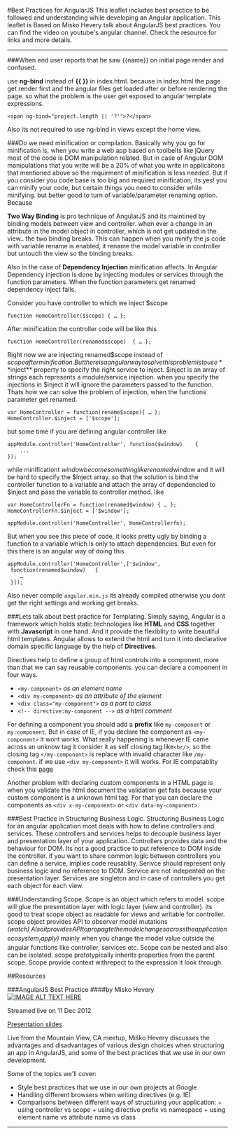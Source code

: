 #Best Practices for AngularJS
This leaflet includes best practice to be followed and understanding while developing an Angular application. This leaflet is Based on Misko Hevery talk about AngularJS best practices. You can find the video on youtube's angular channel. Check the resource for links and more details.

---

###When end user reports that he saw {{name}} on initial page render and confused.

use **ng-bind** instead of **{{ }}** in index.html. because in index.html the page get render first and the angular files get loaded after or before rendering the page. so what the problem is the user get exposed to angular template expressions.

    <span ng-bind="project.length || '?'">?</span>
    
Also its not required to use ng-bind in views except the home view.

###Do we need minification or compilation.
Basically why you go for minification is, when you write a web app based on toolbelts like jQuery most of the code is DOM manipulation related. But in case of Angular DOM manipulations that you write will be a 20% of what you write in applicaitons that mentioned above so the requirment of minification is less needed. But if you consider you code base is too big and required minification, its yes! you can minify your code, but certain things you need to consider while minifying. but better good to turn of variable/parameter renaming option. Because 

**Two Way Binding** is pro technique of AngularJS and its maintined by binding models between view and controller. when ever a change in an attribute in the model object in controller, which is not get updated in the view.. the two binding breaks. This can happen when you minify the js code with variable rename is enabled, it rename the model variable in controller but untouch the view so the binding breaks.

Also in the case of **Dependency Injection** minification affects. In Angular Dependency injection is done by injecting modules or services through the function parameters. When the function parameters get renamed dependency inject fails.

Consider you have controller to which we inject $scope

	function HomeController($scope)	{ … };
	
After minification the controller code will be like this
	
	function HomeController(renamed$scope)	{ … };
	
Right now we are injecting renamed$scope instead of $scope after minification. But there is a angular way to solve this problem is to use **$inject** property to specify the right service to inject. $inject is an array of strings each represents a module/service injection. when you specify the injections in $inject it will ignore the parameters passed to the function. Thats how we can solve the problem of injection, when the functions parameter get renamed.

	var HomeController = function(rename$scope){ … };
	HomeController.$inject = ['$scope'];

but some time if you are defining angular controller like
	
	appModule.controller('HomeController', function($window)	{
		...
	});
	
while minificationt $window become some thinglike renamed$window and it will be hard to specify the $inject array. so that the solution is bind the controller function to a variable and attach the array of dependencied to $inject and pass the variable to controller method. like

	var HomeControllerFn = function(renamed$window)	{ … };
	HomeControllerFn.$inject = ['$window'];
	
	appModule.controller('HomeController', HomeControllerfn);
	
But when you see this piece of code, it looks pretty ugly by binding a function to a variable which is only to attach dependencies. But even for this there is an angular way of doing this.

	appModule.controller('HomeController',['$window',
	 function(renamed$window)	{ 
		…
	 }]);
	 
Also never compile `angular.min.js` its already compiled otherwise you dont get the right settings and working get breaks.

###Lets talk about best practice for Templating.
Simply saying, Angular is a framework which holds static technologies like **HTML** and **CSS** together with **Javascript** in one hand. And it provide the flexiblity to write beautiful html templates. Angular allows to extend the html and turn it into declarative domain specific language by the help of **Directives**. 

Directives help to define a  group of html controls into a component, more than that we can say reusable components. you can declare a component in four ways.

- `<my-component>`  *as an element name*
- `<div my-component>` *as an attribute of the element*
- `<div class="my-component">` *as a part to class*
- `<!-- directive:my-component -->` *as a html comment*

For defining a component you should add a **prefix** like `my-component` or `my:component`. But in case of IE, if you declare the component as `<my-component>` it wont works. What really happening is whenever IE came across an unknow tag it consider it as self closing tag like`<br/>`, so the closing tag `</my-component>` is replace with invalid character like `/my-component`. if we use `<div my-component>` it will works. For IE compatablity check this [page](http://docs.angularjs.org/guide/ie)

Another problem with declaring custom components in a HTML page is when you validate the html document the validation get fails because your custom component is a unknown html tag. For that you can declare the components as `<div x-my-component>` or `<div data-my-component>`.

###Best Practice in Structuring Business Logic.
Structuring Business Logic for an angular application most deals with how to define controllers and services. These controllers and services helps to decouple business layer and presentation layer of your application. Controllers provides data and the behaviour for DOM. Its not a good practice to put reference to DOM inside the controller. if you want to share common logic between controllers you can define a service, implies code reusablity. Serivce should represent only business logic and no reference to DOM. Service are not indepented on the presentation layer. Services are singleton and in case of controllers you get each object for each view.

###Understanding Scope.
Scope is an object which refers to model. scope will glue the presentation layer with logic layer (view and controller). its good to treat scope object as readable for views and writable for controller. scope object provides API to observer model mutations _($watch)_. Also it provides API to propagte the model changes across the application ecosystem _($apply)_ mainly when you change the model value outside the angular functions like controller, services etc. Scope can be nested and also can be isolated. scope prototypically inherits properties from the parent scope. Scope provide context withrepect to the expression it look through.



##Resources

###AngularJS Best Practice
####by Misko Hevery
[![IMAGE ALT TEXT HERE](http://img.youtube.com/vi/ZhfUv0spHCY/0.jpg)](http://www.youtube.com/watch?v=ZhfUv0spHCY)

Streamed live on 11 Dec 2012

[Presentation slides](http://goo.gl/CD0Is)

Live from the Mountain View, CA meetup, Miško Hevery discusses the advantages and disadvantages of various design choices when structuring an app in AngularJS, and some of the best practices that we use in our own development.

Some of the topics we'll cover:

- Style best practices that we use in our own projects at Google
- Handling different browsers when writing directives (e.g. IE)
- Comparisons between different ways of structuring your application: + using controller vs scope + using directive prefix vs namespace + using element name vs attribute name vs class

----